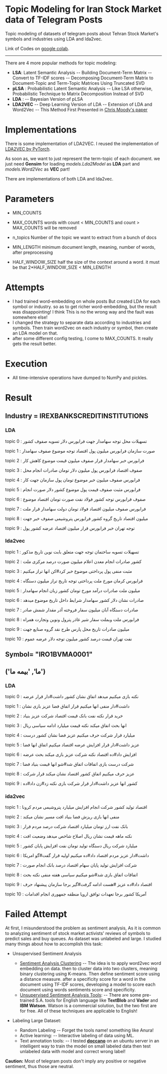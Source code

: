 # Topic Modeling for Iran Stock Market data of Telegram Posts
Topic modeling of datasets of telegram posts about Tehran Stock Market's symbols and industries using LDA and lda2vec.

Link of Codes on [google colab](https://drive.google.com/file/d/17aCmKkY147Bdn01_KBJ8XlrS0KOULAFC/view?usp=sharing).

----

There are 4 more popular methods for topic modeling:
  - **LSA**: Latent Semantic Analysis
  -- Building Document-Term Matrix
-- Convert to TF-IDF scores
-- Decomposing Document-Term Matrix to Document-Topic and Term-Topic Matrices Using Truncated SVD
  - **pLSA** : Probabilistic Latent Semantic Analysis
  -- Like LSA otherwise, Probabilistic Technique to Matrix Decomposition Instead of SVD
  - **LDA** : 
  -- Bayesian Version of pLSA
  - ****LDA2VEC****
  -- Deep Learning Version of LDA
 -- Extension of LDA and Word2Vec
-- This Method First Presented in [Chris Moody's paper](https://arxiv.org/abs/1605.02019)

# Implementations
There is some implementation of LDA2VEC. I reused the implementation of [LDA2VEC by PyTorch](https://github.com/TropComplique/lda2vec-pytorch). 

As soon as, we want to just represent the term-topic of each document. we just need **Gensim** for loading *models.Lda2Model* as **LDA** part and  *models.Word2Vec* as **VEC** part!

There are implementations of both LDA and lda2vec.
# Parameters
- MIN_COUNTS 
 - MAX_COUNTS 
 words with count < MIN_COUNTS and count > MAX_COUNTS  will be removed
- n_topics 
Number of the topic we want to extract from a bunch of docs
 - MIN_LENGTH 
 minimum document length, meaning, number of words, after preprocessing

- HALF_WINDOW_SIZE 
 half the size of the context around a word. it must be that 2*HALF_WINDOW_SIZE < MIN_LENGTH

#  Attempts
- I had trained word-embedding on whole posts But created LDA for each symbol or industry. so as to get richer word-embedding, but the result was disappointing! I think This is no the wrong way and the fault was somewhere else!
- I changed the strategy to separate data according to industries and symbols. Then train word2vec on each industry or symbol, then create an LDA model on that.
 - after some different config testing, I come to MAX_COUNTS. It really gets the result better.
 
# Execution
- All time-intensive operations have dumped to NumPy and pickles.
# Result
## Industry = IREXBANKSCREDITINSTITUTIONS
### LDA
topic 0 : تسهیلات محل توجه سهامدار جهت فرابورس دلار تسویه صفوف کشور

topic 1 : صورت سازمان فرابورس میلیون پول اقتصاد توجه موضوع صفوف سهامدار

topic 2 : فرابورس خبر سهامدار قرار صفوف میلیون قیمت موضوع کاهش کار

topic 3 : صفوف اقتصاد فرابورس پول میلیون دلار تومان صادرات انجام محل

topic 4 : فرابورس صفوف میلیون خبر موضوع تومان پول سازمان جهت کار

topic 5 : فرابورس مثبت صفوف قیمت پول موضوع کشور دلار صورت انجام

topic 6 : صفوف فرابورس توجه کشور فولاد نفت صورت تومان اقتصاد موضوع

topic 7 : فرابورس صفوف میلیون اقتصاد فولاد تومان دولت سهامدار قرار ملت

topic 8 : میلیون اقتصاد تاریخ گروه کشور فرابورس پتروشیمی صفوف خبر جهت

topic 9 : توجه تهران خبر فرابورس قرار میلیون اقتصاد عرضه کشور پول

### lda2vec
topic 1 : تسهیلات تسویه ساختمان توجه جهت متعلق بابت نوین تاریخ مذکور

topic 2 : کشور صادرات انجام معدن اعلام میلیون صورت درصد مرکزی ملت

topic 3 : مثبت منفی پول پرداختی موضوع خبر کرد#کن انها تراز میکنیم

topic 4 : فرابورس کرمان مورخ ملت پرداختی توجه تاریخ تراز میلیون دستگاه

topic 5 : میلیون ملت صادرات درآمد مورخ تومان کشور زیان انجام سهامدار

topic 6 : صادرات نشان دلار کشور سهامدار شرایط داخل تاریخ موضوع میدهد

topic 7 : صادرات دستگاه آبان میلیون سفار فروخته آذر مقدار شمش صادر

topic 8 : فرابورس ملت وبملت سفار شیر غاذر پترول ونوین وتجارت همراه

topic 9 : میلیون صادرات تاریخ محل پارس طرح نقد گروه صنایع جهت

topic 10 : نفت تهران قیمت درصد کشور میلیون توجه دلار عرضه عموم



## Symbol= "IRO1BVMA0001"
## ('ما', 'بیمه ما')
### LDA

topic 0 : نکته بازی میکنیم میدهد اتفاق نشان کشور داشت#دار قرار عرضه

topic 1 : داشت#دار منفی انها میکنیم قرار اتفاق فضا عزیز بازی نشان

topic 2 : خرید قرار نکته نفت بانک قیمت اقتصاد شرکت عزیز بنیاد

topic 3 : انها بحث اتفاق میکند نکته قیمت میلیارد ادامه سیاسی ریال

topic 4 : میلیارد قرار شرکت حرف میکنیم عزیز فضا نشان کشور درست

topic 5 : عزیز داشت#دار قرار افزایش عرضه اقتصاد میکنیم اتفاق انها فضا

topic 6 : افزایش داد#ده اقتصاد نکته شرکت عزیز بازی میکند بحث عرضه

topic 7 : شرکت درست بازی اتفاقات اتفاق شد#شو انها قیمت بنیاد فضا

topic 8 : عزیز حرف میکنیم اتفاق کشور اقتصاد نشان میکند قرار شرکت

topic 9 : کشور انها عزیز داشت#دار قرار شرکت بازی نکته زد#زن داد#ده


### ida2vec
topic 1 : اقتصاد تولید کشور شرکت انجام افزایش میلیارد پتروشیمی مردم کرونا

topic 2 : منفی انها بازی ریزش فضا بنیاد افت مسیر نشان میکند

topic 3 : بانک نفت ارز تومان میلیارد اقتصاد شرکت درصد مردم قرار

topic 4 : نکته ماهه قیمت نشان ریال اصلاح شاخص میدهد وضعیت افت

topic 5 : میلیارد شرکت ریال دستگاه تولید تومان نفت افزایش پایان کشور

topic 6 : داشت#دار عزیز مردم اقتصاد داد#ده میکنیم اولیه قرار گفت#گو امریکا

topic 7 : شرکت افزایش تولید پایان سهام اقتصاد درصد بانک انجام صورت

topic 8 : اتفاقات اتفاق بازی شد#شو میکنیم سیاسی هفته منفی نکته بحث

topic 9 : اقتصاد داد#ده عزیز #هست ادامه گرفت#گیر برجا سازمان پیشنهاد حرف

topic 10 : آمریکا کشور برجا تعهدات توافق اروپا منطقه جمهوری انجام اقدامات


# Failed Attempt
At first, I misunderstood the problem as sentiment analysis, As it is common to analyzing sentiment of stock market activists' reviews of symbols to predict sales and buy queues. As dataset was unlabeled and large. I studied many things about how to accomplish this task:

- Unsupervised Sentiment Analysis
    * [Sentiment Analysis Clustering](https://towardsdatascience.com/unsupervised-sentiment-analysis-a38bf1906483)
    -- The idea is to apply word2vec word embedding on data. then to cluster data into two clusters, meaning binary clustering using K-means. Then define sentiment score using a distance measure. after a specificity score for a word in the document using TF-IDF scores,  developing a model to score each document using words sentiments score and specificity.
    * [Unsupervised Sentiment Analysis Tools](https://medium.com/@Intellica.AI/vader-ibm-watson-or-textblob-which-is-better-for-unsupervised-sentiment-analysis-db4143a39445):
    -- There are some pre-trained S.A. tools for English language like **TextBlob** and **Vader** and **IBM Watson**. Watson is a commercial solution, but the two first are for free. All of these techniques are applicable to English!

- Labeling Large Dataset:
    * Random Labeling
    -- Forget the tools name! something like Anura!
    * Active learning:
    -- Interactive labeling of data using ML.
    * Text annotation tools:
    -- I tested **[doccano](https://github.com/doccano/doccano)** on an ubuntu server in an intelligent way to train the model on small labeled data then test unlabeled data with model and correct wrong label!

**Caution:** Most of telegram posts don't imply any positive or negative sentiment, thus those are neutral.
